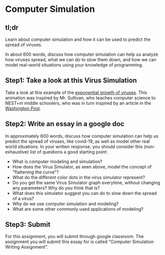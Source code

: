 # Computer Simulation

## tl;dr

Learn about computer simulation and how it can be used to predict the spread of viruses.

In about 600 words, discuss how computer simulation can help us analyze how viruses spread, what we can do to slow them down, and how we can model real-world situations using your knowledge of programming.

## Step1: Take a look at this Virus Simulation

Take a look at this example of the [exponential growth of viruses](https://intro.cs50nestm.net/virus). This animation was inspired by Mr. Sullivan, who teaches computer science to NEST+m middle schoolers, who was in turn inspired by an article in the [Washington Post](https://www.washingtonpost.com/graphics/2020/world/corona-simulator/).

## Step2: Write an essay in a google doc

In approximately 600 words, discuss how computer simulation can help us predict the spread of viruses, like covid-19, as well as model other real world situations. In your written response, you should consider this (non-exhaustive) list of questions a good starting point:

* What is computer modeling and simulation?
* How does the Virus Simulator, as seen above, model the concept of "flattening the curve"?
* What do the different color dots in the virus simulator represent?
* Do you get the same Virus Simulator graph everytime, without changing any parameters? Why do you think that is?
* What does this simulator suggest you can do to slow down the spread of a virus?
* Why do we use computer simulation and modeling?
* What are some other commonly used applications of modeling?


## Step3: Submit

For this assignment, you will submit through google classroom. The assignment you will submit this essay for is called "Computer Simulation Writing Assignment".
